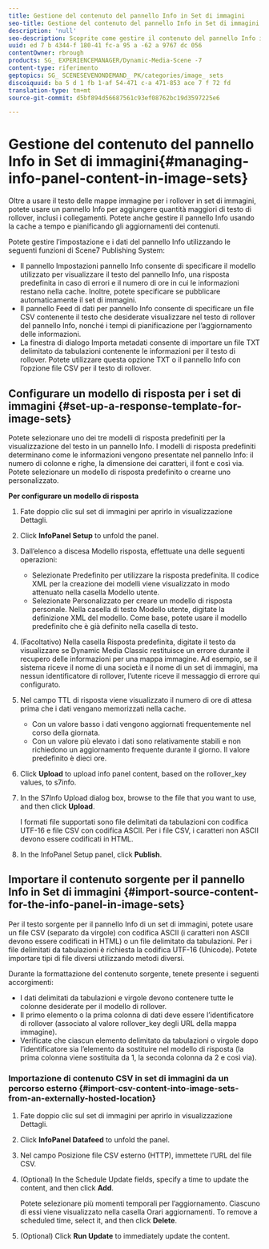 ```yaml
---
title: Gestione del contenuto del pannello Info in Set di immagini
seo-title: Gestione del contenuto del pannello Info in Set di immagini
description: 'null'
seo-description: Scoprite come gestire il contenuto del pannello Info in Set di immagini.
uuid: ed 7 b 4344-f 180-41 fc-a 95 a -62 a 9767 dc 056
contentOwner: rbrough
products: SG_ EXPERIENCEMANAGER/Dynamic-Media-Scene -7
content-type: riferimento
geptopics: SG_ SCENESEVENONDEMAND_ PK/categories/image_ sets
discoiquuid: ba 5 d 1 fb 1-af 54-471 c-a 471-853 ace 7 f 72 fd
translation-type: tm+mt
source-git-commit: d5bf894d56687561c93ef08762bc19d3597225e6

---
```



# Gestione del contenuto del pannello Info in Set di immagini{#managing-info-panel-content-in-image-sets}

Oltre a usare il testo delle mappe immagine per i rollover in set di immagini, potete usare un pannello Info per aggiungere quantità maggiori di testo di rollover, inclusi i collegamenti. Potete anche gestire il pannello Info usando la cache a tempo e pianificando gli aggiornamenti dei contenuti.

Potete gestire l’impostazione e i dati del pannello Info utilizzando le seguenti funzioni di Scene7 Publishing System:

* Il pannello Impostazioni pannello Info consente di specificare il modello utilizzato per visualizzare il testo del pannello Info, una risposta predefinita in caso di errori e il numero di ore in cui le informazioni restano nella cache. Inoltre, potete specificare se pubblicare automaticamente il set di immagini.
* Il pannello Feed di dati per pannello Info consente di specificare un file CSV contenente il testo che desiderate visualizzare nel testo di rollover del pannello Info, nonché i tempi di pianificazione per l’aggiornamento delle informazioni.
* La finestra di dialogo Importa metadati consente di importare un file TXT delimitato da tabulazioni contenente le informazioni per il testo di rollover. Potete utilizzare questa opzione TXT o il pannello Info con l’opzione file CSV per il testo di rollover.

## Configurare un modello di risposta per i set di immagini {#set-up-a-response-template-for-image-sets}

Potete selezionare uno dei tre modelli di risposta predefiniti per la visualizzazione del testo in un pannello Info. I modelli di risposta predefiniti determinano come le informazioni vengono presentate nel pannello Info: il numero di colonne e righe, la dimensione dei caratteri, il font e così via. Potete selezionare un modello di risposta predefinito o crearne uno personalizzato.

**Per configurare un modello di risposta**

1. Fate doppio clic sul set di immagini per aprirlo in visualizzazione Dettagli.
1. Click **InfoPanel Setup** to unfold the panel.
1. Dall’elenco a discesa Modello risposta, effettuate una delle seguenti operazioni:

   * Selezionate Predefinito per utilizzare la risposta predefinita. Il codice XML per la creazione dei modelli viene visualizzato in modo attenuato nella casella Modello utente.
   * Selezionate Personalizzato per creare un modello di risposta personale. Nella casella di testo Modello utente, digitate la definizione XML del modello. Come base, potete usare il modello predefinito che è già definito nella casella di testo.

1. (Facoltativo) Nella casella Risposta predefinita, digitate il testo da visualizzare se Dynamic Media Classic restituisce un errore durante il recupero delle informazioni per una mappa immagine. Ad esempio, se il sistema riceve il nome di una società e il nome di un set di immagini, ma nessun identificatore di rollover, l’utente riceve il messaggio di errore qui configurato.
1. Nel campo TTL di risposta viene visualizzato il numero di ore di attesa prima che i dati vengano memorizzati nella cache.

   * Con un valore basso i dati vengono aggiornati frequentemente nel corso della giornata.
   * Con un valore più elevato i dati sono relativamente stabili e non richiedono un aggiornamento frequente durante il giorno. Il valore predefinito è dieci ore.

1. Click **Upload** to upload info panel content, based on the rollover_key values, to s7info.
1. In the S7Info Upload dialog box, browse to the file that you want to use, and then click **Upload**.

   I formati file supportati sono file delimitati da tabulazioni con codifica UTF-16 e file CSV con codifica ASCII. Per i file CSV, i caratteri non ASCII devono essere codificati in HTML.

1. In the InfoPanel Setup panel, click **Publish**.

## Importare il contenuto sorgente per il pannello Info in Set di immagini {#import-source-content-for-the-info-panel-in-image-sets}

Per il testo sorgente per il pannello Info di un set di immagini, potete usare un file CSV (separato da virgole) con codifica ASCII (i caratteri non ASCII devono essere codificati in HTML) o un file delimitato da tabulazioni. Per i file delimitati da tabulazioni è richiesta la codifica UTF-16 (Unicode). Potete importare tipi di file diversi utilizzando metodi diversi.

Durante la formattazione del contenuto sorgente, tenete presente i seguenti accorgimenti:

* I dati delimitati da tabulazioni e virgole devono contenere tutte le colonne desiderate per il modello di rollover.
* Il primo elemento o la prima colonna di dati deve essere l’identificatore di rollover (associato al valore rollover_key degli URL della mappa immagine).
* Verificate che ciascun elemento delimitato da tabulazioni o virgole dopo l’identificatore sia l’elemento da sostituire nel modello di risposta (la prima colonna viene sostituita da $1$, la seconda colonna da $2$ e così via).

### Importazione di contenuto CSV in set di immagini da un percorso esterno {#import-csv-content-into-image-sets-from-an-externally-hosted-location}

1. Fate doppio clic sul set di immagini per aprirlo in visualizzazione Dettagli.
1. Click **InfoPanel Datafeed** to unfold the panel.
1. Nel campo Posizione file CSV esterno (HTTP), immettete l’URL del file CSV.
1. (Optional) In the Schedule Update fields, specify a time to update the content, and then click **Add**.

   Potete selezionare più momenti temporali per l’aggiornamento. Ciascuno di essi viene visualizzato nella casella Orari aggiornamenti. To remove a scheduled time, select it, and then click **Delete**.

1. (Optional) Click **Run Update** to immediately update the content.

